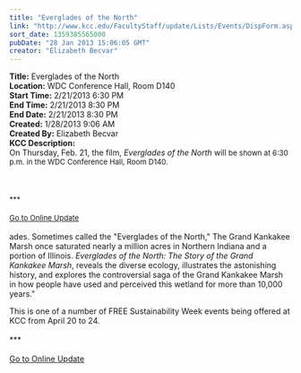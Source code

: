 ```yaml
---
title: "Everglades of the North"
link: "http://www.kcc.edu/FacultyStaff/update/Lists/Events/DispForm.aspx?ID=347"
sort_date: 1359385565000
pubDate: "28 Jan 2013 15:06:05 GMT"
creator: "Elizabeth Becvar"
---
```


<div><b>Title:</b> Everglades of the North</div>
<div><b>Location:</b> WDC Conference Hall, Room D140</div>
<div><b>Start Time:</b> 2/21/2013 6:30 PM</div>
<div><b>End Time:</b> 2/21/2013 8:30 PM</div>
<div><b>End Date:</b> 2/21/2013 8:30 PM</div>
<div><b>Created:</b> 1/28/2013 9:06 AM</div>
<div><b>Created By:</b> Elizabeth Becvar</div>
<div><b>KCC Description:</b> <div class="ExternalClass861F236349AF4D0DB1D5B7CCFF7B81E2">
<div>On Thursday, Feb. 21, the film, <em>Everglades of the North </em>will <font size="2">be shown at 6:30 p.m. in the WDC Conference Hall, Room D140.</font></div>
<div><font size="2"></font> </div>
<div> </div>
<div><font size="2"></font> </div>
<div><font size="2">***</font></div>
<div><font size="2"></font> </div>
<div><a href="/FacultyStaff/update/Pages/dailyupdate.aspx"><font size="2">Go to Online Update</font></a></div>
<div><font size="2"></font> </div></div></div>
ades. Sometimes called the &quot;Everglades of the North,&quot; The Grand Kankakee Marsh once saturated nearly a million acres in Northern Indiana and a portion of Illinois. <em>Everglades of the North: The Story of the Grand Kankakee Marsh</em>, reveals the diverse ecology, illustrates the astonishing history, and explores the controversial saga of the Grand Kankakee Marsh in how people have used and perceived this wetland for more than 10,000 years.&quot;</p>
<p>This is one of a number of FREE Sustainability Week events being offered at KCC from April 20 to 24. <br /><br />***<br /><br /><a href="/update">Go to Online Update</a></p>
<p> </p></div></div>
